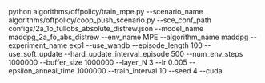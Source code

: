 python algorithms/offpolicy/train_mpe.py --scenario_name algorithms/offpolicy/coop_push_scenario.py --sce_conf_path configs/2a_1o_fullobs_absolute_distrew.json --model_name maddpg_2a_fo_abs_distrew --env_name MPE --algorithm_name maddpg --experiment_name exp1 --use_wandb --episode_length 100 --use_soft_update --hard_update_interval_episode 500 --num_env_steps 1000000 --buffer_size 1000000 --layer_N 3 --lr 0.005 --epsilon_anneal_time 1000000 --train_interval 10 --seed 4 --cuda
